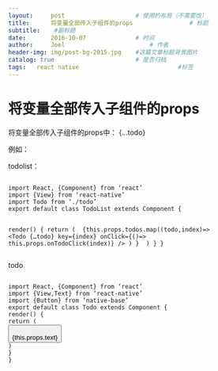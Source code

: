 ```yaml
---
layout:     post   				    # 使用的布局（不需要改）
title:      将变量全部传入子组件的props 				# 标题 
subtitle:    #副标题
date:       2016-10-07 				# 时间
author:     Joel 						# 作者
header-img: img/post-bg-2015.jpg 	#这篇文章标题背景图片
catalog: true 						# 是否归档
tags:	react native							#标签
---
```

<h1><a id="props_1"></a>将变量全部传入子组件的props</h1>
<p>将变量全部传入子组件的props中： {…todo}</p>
<p>例如：</p>
<p>todolist：</p>
<pre><code>
import React, {Component} from ‘react’
import {View} from ‘react-native’
import Todo from ‘./todo’
export default class TodoList extends Component {

render() {
return (
<View>
{this.props.todos.map((todo,index)=> <Todo {…todo} key={index} onClick={()=> this.props.onTodoClick(index)} />
)
}
</View>
)
}
}
</code></pre>
<p>todo</p>
<pre><code>
import React, {Component} from ‘react’
import {View,Text} from ‘react-native’
import {Button} from ‘native-base’
export default class Todo extends Component {
render() {
return (
<Button onPress={this.props.onClick}>
<Text style={{textDecorationLine:this.props.completed?’line-through’:’none’}}>{this.props.text}</Text>
</Button>
)
}
}


</code></pre>
